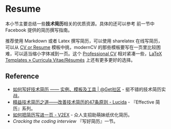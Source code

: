 # Resume

本小节主要总结一些**技术简历**相关的优质资源。具体的还可以参考 前一节中 Facebook 提供的简历撰写指南。

推荐使用 Markdown 或者 Latex 撰写简历，可以使用 sharelatex 在线写简历，可以从 [CV or Resume](https://www.sharelatex.com/templates/cv-or-resume) 模板中挑，modernCV 的那些模板要写在一页里比较困难，可以适当缩小字体减到一页。这个 [Professional CV](https://www.sharelatex.com/templates/cv-or-resume/professional-cv) 相对紧凑一些，[LaTeX Templates » Curricula Vitae/Résumés](http://www.latextemplates.com/cat/curricula-vitae) 上还有更多更好的选择。

## Reference

- [如何写好技术简历 —— 实例、模板及工具 | @Get社区](http://get.jobdeer.com/744.get) - 挺不错的技术简历实战。
- [精益技术简历之道——改善技术简历的47条原则 - Lucida](http://zh.lucida.me/blog/lean-technical-resume/) - 『Effective 简历』系列。
- [如何把简历写进一页 - V2EX](https://www.v2ex.com/t/175250) - 众人支招助萌妹纸优化简历。
- *Cracking the coding interview* 『写好简历』一节。
